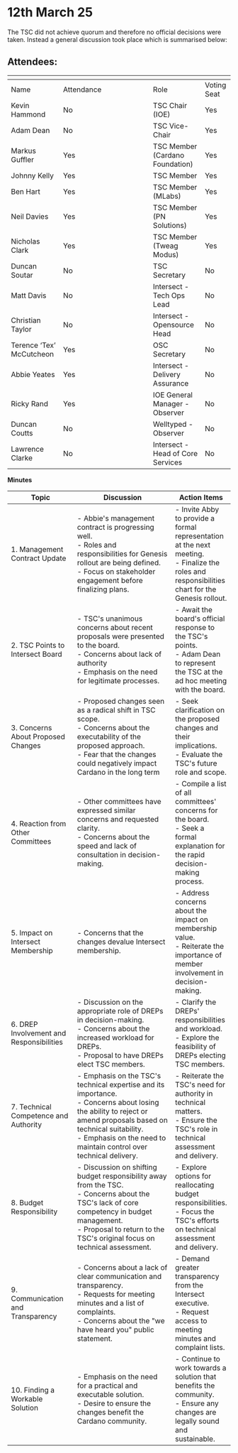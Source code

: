 # 12th March 25

The TSC did not achieve quorum and therefore no official decisions were taken. Instead a general discussion took place which is summarised below:&#x20;

## Attendees:

<table data-header-hidden><thead><tr><th></th><th width="187"></th><th></th><th></th></tr></thead><tbody><tr><td>Name</td><td>Attendance</td><td>Role</td><td>Voting Seat</td></tr><tr><td>Kevin Hammond</td><td>No</td><td>TSC Chair (IOE)</td><td>Yes</td></tr><tr><td>Adam Dean</td><td>No</td><td>TSC Vice-Chair</td><td>Yes</td></tr><tr><td>Markus Guffler</td><td>Yes</td><td>TSC Member (Cardano Foundation)</td><td>Yes</td></tr><tr><td>Johnny Kelly</td><td>Yes</td><td>TSC Member</td><td>Yes</td></tr><tr><td>Ben Hart</td><td>Yes</td><td>TSC Member (MLabs)</td><td>Yes</td></tr><tr><td>Neil Davies</td><td>Yes</td><td>TSC Member (PN Solutions)</td><td>Yes</td></tr><tr><td>Nicholas Clark</td><td>Yes</td><td>TSC Member (Tweag Modus)</td><td>Yes</td></tr><tr><td>Duncan Soutar</td><td>No</td><td>TSC Secretary</td><td>No</td></tr><tr><td>Matt Davis</td><td>No</td><td>Intersect - Tech Ops Lead</td><td>No</td></tr><tr><td>Christian Taylor</td><td>No</td><td>Intersect - Opensource Head</td><td>No</td></tr><tr><td>Terence ‘Tex’ McCutcheon</td><td>Yes</td><td>OSC Secretary</td><td>No</td></tr><tr><td>Abbie Yeates</td><td>Yes</td><td>Intersect - Delivery Assurance</td><td>No</td></tr><tr><td>Ricky Rand</td><td>Yes</td><td>IOE General Manager - Observer</td><td>No</td></tr><tr><td>Duncan Coutts</td><td>No</td><td>Welltyped - Observer</td><td>No</td></tr><tr><td>Lawrence Clarke</td><td>No</td><td>Intersect - Head of Core Services</td><td>No</td></tr></tbody></table>

**Minutes**

<table><thead><tr><th width="151">Topic</th><th width="308">Discussion</th><th>Action Items</th></tr></thead><tbody><tr><td>1. Management Contract Update</td><td>- Abbie's management contract is progressing well.<br>- Roles and responsibilities for Genesis rollout are being defined.<br>- Focus on stakeholder engagement before finalizing plans.</td><td>- Invite Abby to provide a formal representation at the next meeting.<br>- Finalize the roles and responsibilities chart for the Genesis rollout.</td></tr><tr><td>2. TSC Points to Intersect Board</td><td>- TSC's unanimous concerns about recent proposals were presented to the board.<br>- Concerns about lack of authority<br>- Emphasis on the need for legitimate processes.</td><td>- Await the board's official response to the TSC's points.<br>- Adam Dean to represent the TSC at the ad hoc meeting with the board.</td></tr><tr><td>3. Concerns About Proposed Changes</td><td>- Proposed changes seen as a radical shift in TSC scope.<br>- Concerns about the executability of the proposed approach.<br>- Fear that the changes could negatively impact Cardano in the long term</td><td>- Seek clarification on the proposed changes and their implications.<br>- Evaluate the TSC's future role and scope.</td></tr><tr><td>4. Reaction from Other Committees</td><td>- Other committees have expressed similar concerns and requested clarity.<br>- Concerns about the speed and lack of consultation in decision-making.</td><td>- Compile a list of all committees' concerns for the board.<br>- Seek a formal explanation for the rapid decision-making process.</td></tr><tr><td>5. Impact on Intersect Membership</td><td>- Concerns that the changes devalue Intersect membership.</td><td>- Address concerns about the impact on membership value.<br>- Reiterate the importance of member involvement in decision-making.</td></tr><tr><td>6. DREP Involvement and Responsibilities</td><td>- Discussion on the appropriate role of DREPs in decision-making.<br>- Concerns about the increased workload for DREPs.<br>- Proposal to have DREPs elect TSC members.</td><td>- Clarify the DREPs' responsibilities and workload.<br>- Explore the feasibility of DREPs electing TSC members.</td></tr><tr><td>7. Technical Competence and Authority</td><td>- Emphasis on the TSC's technical expertise and its importance.<br>- Concerns about losing the ability to reject or amend proposals based on technical suitability.<br>- Emphasis on the need to maintain control over technical delivery.</td><td>- Reiterate the TSC's need for authority in technical matters.<br>- Ensure the TSC's role in technical assessment and delivery.</td></tr><tr><td>8. Budget Responsibility</td><td>- Discussion on shifting budget responsibility away from the TSC.<br>- Concerns about the TSC's lack of core competency in budget management.<br>- Proposal to return to the TSC's original focus on technical assessment.</td><td>- Explore options for reallocating budget responsibilities.<br>- Focus the TSC's efforts on technical assessment and delivery.</td></tr><tr><td>9. Communication and Transparency</td><td>- Concerns about a lack of clear communication and transparency.<br>- Requests for meeting minutes and a list of complaints.<br>- Concerns about the "we have heard you" public statement.</td><td>- Demand greater transparency from the Intersect executive.<br>- Request access to meeting minutes and complaint lists.</td></tr><tr><td>10. Finding a Workable Solution</td><td>- Emphasis on the need for a practical and executable solution.<br>- Desire to ensure the changes benefit the Cardano community.</td><td>- Continue to work towards a solution that benefits the community.<br>- Ensure any changes are legally sound and sustainable.</td></tr></tbody></table>
